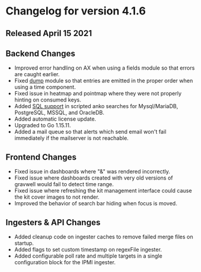 # Changelog for version 4.1.6

## Released April 15 2021

## Backend Changes
* Improved error handling on AX when using a fields module so that errors are caught earlier.
* Fixed [dump](/search/dump/dump) module so that entries are emitted in the proper order when using a time component.
* Fixed issue in heatmap and pointmap where they were not properly hinting on consumed keys.
* Added [SQL support](scripting_sql_usage) in scripted anko searches for Mysql/MariaDB, PostgreSQL, MSSQL, and OracleDB.
* Added automatic license update.
* Upgraded to Go 1.15.11.
* Added a mail queue so that alerts which send email won't fail immediately if the mailserver is not reachable.

## Frontend Changes
* Fixed issue in dashboards where "&" was rendered incorrectly.
* Fixed issue where dashboards created with very old versions of gravwell would fail to detect time range.
* Fixed issue where refreshing the kit management interface could cause the kit cover images to not render.
* Improved the behavior of search bar hiding when focus is moved.

## Ingesters & API Changes
* Added cleanup code on ingester caches to remove failed merge files on startup.
* Added flags to set custom timestamp on regexFile ingester.
* Added configurable poll rate and multiple targets in a single configuration block for the IPMI ingester.
